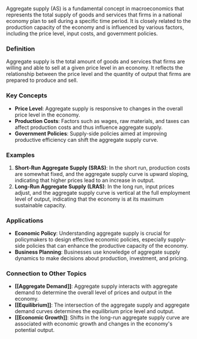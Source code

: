 Aggregate supply (AS) is a fundamental concept in macroeconomics that represents the total supply of goods and services that firms in a national economy plan to sell during a specific time period. It is closely related to the production capacity of the economy and is influenced by various factors, including the price level, input costs, and government policies.

### Definition

Aggregate supply is the total amount of goods and services that firms are willing and able to sell at a given price level in an economy. It reflects the relationship between the price level and the quantity of output that firms are prepared to produce and sell.

### Key Concepts

- **Price Level**: Aggregate supply is responsive to changes in the overall price level in the economy.
- **Production Costs**: Factors such as wages, raw materials, and taxes can affect production costs and thus influence aggregate supply.
- **Government Policies**: Supply-side policies aimed at improving productive efficiency can shift the aggregate supply curve.

### Examples

1. **Short-Run Aggregate Supply (SRAS)**: In the short run, production costs are somewhat fixed, and the aggregate supply curve is upward sloping, indicating that higher prices lead to an increase in output.
2. **Long-Run Aggregate Supply (LRAS)**: In the long run, input prices adjust, and the aggregate supply curve is vertical at the full employment level of output, indicating that the economy is at its maximum sustainable capacity.

### Applications

- **Economic Policy**: Understanding aggregate supply is crucial for policymakers to design effective economic policies, especially supply-side policies that can enhance the productive capacity of the economy.
- **Business Planning**: Businesses use knowledge of aggregate supply dynamics to make decisions about production, investment, and pricing.

### Connection to Other Topics

- **[[Aggregate Demand]]**: Aggregate supply interacts with aggregate demand to determine the overall level of prices and output in the economy.
- **[[Equilibrium]]**: The intersection of the aggregate supply and aggregate demand curves determines the equilibrium price level and output.
- **[[Economic Growth]]**: Shifts in the long-run aggregate supply curve are associated with economic growth and changes in the economy's potential output.